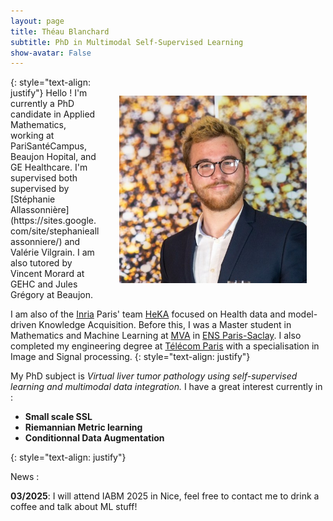 ```yaml
---
layout: page
title: Théau Blanchard
subtitle: PhD in Multimodal Self-Supervised Learning 
show-avatar: False
---
```




<img style="float: right;" src="/assets/img/theau_profile_pic.png" width="300" hspace="30" vspace="30">
{: style="text-align: justify"}
Hello !  I'm currently a PhD candidate in Applied Mathematics, working at PariSantéCampus, Beaujon Hopital, and GE Healthcare. I'm supervised both supervised by [Stéphanie Allassonnière](https://sites.google.com/site/stephanieallassonniere/) and Valérie Vilgrain. I am also tutored by Vincent Morard at GEHC and Jules Grégory at Beaujon.

I am also of the [Inria](https://www.inria.fr/fr) Paris' team [HeKA](https://team.inria.fr/heka/) focused on Health data and model-driven Knowledge Acquisition. Before this, I was a Master student in Mathematics and Machine Learning at [MVA](https://www.master-mva.com/) in [ENS Paris-Saclay](https://ens-paris-saclay.fr/). I also completed my engineering degree at [Télécom Paris](https://telecom-paris.fr) with a specialisation in Image and Signal processing.
{: style="text-align: justify"}

My PhD subject is *Virtual liver tumor pathology using self-supervised learning
and multimodal data integration.*
I have a great interest currently in :
- **Small scale SSL**
- **Riemannian Metric learning**
- **Conditionnal Data Augmentation**

{: style="text-align: justify"}

News : 

**03/2025**: I will attend IABM 2025 in Nice, feel free to contact me to drink a coffee and talk about ML stuff!

